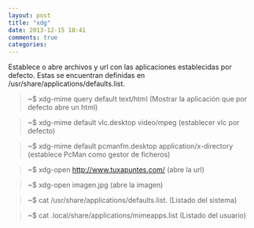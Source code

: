 ```yaml
---
layout: post
title: "xdg"
date: 2013-12-15 18:41
comments: true
categories: 
---
```

Establece o abre archivos y url con las aplicaciones establecidas por defecto. Estas se encuentran definidas en /usr/share/applications/defaults.list.

>~$ xdg-mime query default text/html    (Mostrar la aplicación que por defecto abre un html)

>~$ xdg-mime default vlc.desktop video/mpeg  (establecer vlc por defecto)

>~$ xdg-mime default pcmanfm.desktop application/x-directory (establece PcMan como gestor de ficheros)

>~$ xdg-open http://www.tuxapuntes.com/   (abre la url)

>~$ xdg-open imagen.jpg  (abre la imagen)

>~$ cat /usr/share/applications/defaults.list. (Listado del sistema)

>~$ cat .local/share/applications/mimeapps.list  (Listado del usuario)


